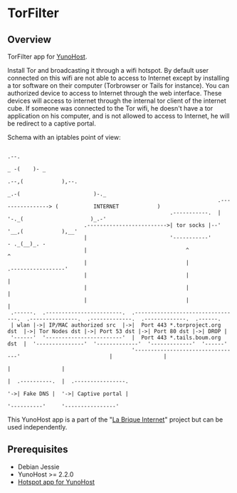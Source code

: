 # TorFilter
## Overview

TorFilter app for [YunoHost](http://yunohost.org/).

Install Tor and broadcasting it through a wifi hotspot. By default user
connected on this wifi are not able to access to Internet except by installing
a tor software on their computer (Torbrowser or Tails for instance). You can
authorized device to access to Internet through the web interface. These
devices will access to internet through the internal tor client of the internet
cube. If someone was connected to the Tor wifi, he doesn't have a tor
application on his computer, and is not allowed to access to Internet, he will
be redirect to a captive portal.

Schema with an iptables point of view:
   
                                                                                                       .--.               
                                                                                                   _ -(    )- _           
                                                                                              .--,(            ),--.      
                                                                                          _.-(                       )-._ 
                                                                      .----------------> (           INTERNET            )
                                                       .-----------.  |                   '-._(                     )_.-' 
                            .------------------------->| tor socks |--'                        '__,(            ),__'     
                            |                          '-----------'                                - ._(__)_. -          
                            |                               ^                                            ^
                            |                               |                          .-----------------'
                            |                               |                          |
                            |                               |                          |
                            |                               |                          |
     .------.  .------------------------.  .---------------------------------.  .---------------.  .-------------.  .-------------.  .------.
     | wlan |->| IP/MAC authorized src  |->|  Port 443 *.torproject.org dst  |->| Tor Nodes dst |->| Port 53 dst |->| Port 80 dst |->| DROP |
     '------'  '------------------------'  |  Port 443 *.tails.boum.org dst  |  '---------------'  '-------------'  '-------------'  '------'
                                           '---------------------------------'                            |                |
                                                                                                          |                |
                                                                                                          |  .----------.  |  .----------------.
                                                                                                          '->| Fake DNS |  '->| Captive portal |
                                                                                                             '----------'     '----------------'  
       
   
This YunoHost app is a part of the "[La Brique Internet](http://labriqueinter.net)" project but can be used independently.

## Prerequisites

* Debian Jessie
* YunoHost >= 2.2.0
* [Hotspot app for YunoHost](https://github.com/labriqueinternet/hotspot_ynh)
